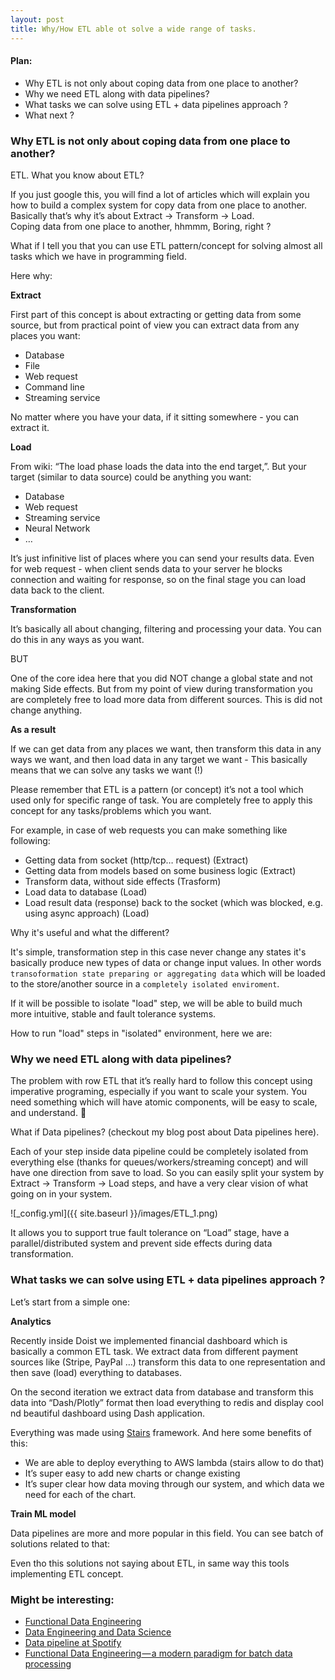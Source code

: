 ```yaml
---
layout: post
title: Why/How ETL able ot solve a wide range of tasks.
---
```


#### Plan:

- Why ETL is not only about coping data from one place to another?
- Why we need ETL along with data pipelines?
- What tasks we can solve using ETL + data pipelines approach ? 
- What next ?
 


### Why ETL is not only about coping data from one place to another?

ETL. What you know about ETL?

If you just google this, you will find a lot of articles which will explain 
you how to build a complex system for copy data from one place to another. 
Basically that’s why it’s about Extract -> Transform -> Load. <br>
Coping data from one place to another, hhmmm, Boring, right ? 

What if I tell you that you can use ETL pattern/concept for solving almost
all tasks which we have in programming field. 

Here why: 

**Extract**

First part of this concept is about extracting or getting data from some source,
but from practical point of view you can extract data from any places you want:

* Database
* File
* Web request
* Command line 
* Streaming service

No matter where you have your data, if it sitting somewhere - you can extract it. 

**Load**

From wiki: “The load phase loads the data into the end target,”. 
But your target (similar to data source) could be anything you want:

* Database
* Web request
* Streaming service 
* Neural Network 
* …

It’s just infinitive list of places where you can send your results data. 
Even for web request - when client sends data to your server he blocks
connection and waiting for response, so on the final stage you can
load data back to the client. 

**Transformation**

It’s basically all about changing, filtering and processing your data. 
You can do this in any ways as you want. 

BUT

One of the core idea here that you did NOT change a global state 
and not making Side effects. 
But from my point of view during transformation you are completely free 
to load more data from different sources. This is did not change anything. 


**As a result**

If we can get data from any places we want, then transform this data in 
any ways we want, and then load data in any target we want - This 
basically means that we can solve any tasks we want (!) 

Please remember that ETL is a pattern (or concept) it’s not a tool which 
used only for specific range of task. You are completely free to apply 
this concept for any tasks/problems which you want. 

For example, in case of web requests you can make something like following:

* Getting data from socket (http/tcp… request)  (Extract)
* Getting data from models based on some business logic (Extract)
* Transform data, without side effects  (Trasform)
* Load data to database (Load)
* Load result data (response) back to the socket (which was blocked, 
e.g. using async approach) (Load)


Why it's useful and what the different? 

It's simple, transformation step in this case never change any states it's
basically produce new types of data or change input values. 
In other words `transoformation state preparing or aggregating data` which 
will be loaded to the store/another source in a `completely isolated enviroment`.

If it will be possible to isolate "load" step, we will be able to build much 
more intuitive, stable and fault tolerance systems. 

How to run "load" steps in "isolated" environment, here we are:   



### Why we need ETL along with data pipelines? 

The problem with row ETL that it’s really hard to follow this concept using 
imperative programing, especially if you want to scale your system. 
You need something which will have atomic components, will be easy to scale,
and understand. 🤔 

What if Data pipelines? (checkout my blog post about Data pipelines here). 

Each of your step inside data pipeline could be completely isolated from 
everything else (thanks for queues/workers/streaming concept) and will have
one direction from save to load. 
So you can easily split your system by Extract -> Transform -> Load steps, 
and have a very clear vision of what going on in your system.

![_config.yml]({{ site.baseurl }}/images/ETL_1.png)

It allows you to support true fault tolerance on “Load” stage, 
have a parallel/distributed system and prevent side effects during data 
transformation. 


### What tasks we can solve using ETL + data pipelines approach ? 

Let’s start from a simple one:

**Analytics** 

Recently inside Doist we implemented financial dashboard which is basically a
common ETL task. We extract data from different payment sources like 
(Stripe, PayPal …) transform this data to one representation and then save
(load) everything to databases.

On the second iteration we extract data from database and transform this data 
into “Dash/Plotly” format then load everything to redis and display cool 
nd beautiful dashboard using Dash application. 

Everything was made using [Stairs](http://stairspy.com/) framework. And here
some benefits of this:
* We are able to deploy everything to AWS lambda (stairs allow to do that) 
* It’s super easy to add new charts or change existing 
* It’s super clear how data moving through our system, and which data we need for each of the chart. 

**Train ML model**

Data pipelines are more and more popular in this field. You can see batch 
of solutions related to that: 

Even tho this solutions not saying about ETL, in same way this tools 
implementing ETL concept. 



### Might be interesting:
- [Functional Data Engineering ](https://www.youtube.com/watch?v=4Spo2QRTz1k)
- [Data Engineering and Data Science](https://www.youtube.com/watch?v=-K9SjrWpeys)
- [Data pipeline at Spotify](https://www.youtube.com/watch?v=L14enOBwi1A)
- [Functional Data Engineering — a modern paradigm for batch data processing](https://www.datacouncil.ai/blog/functional-data-engineering-a-modern-paradigm-for-batch-data-processing)
